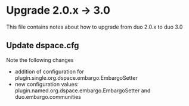 # Upgrade 2.0.x -> 3.0

This file contains notes about how to upgrade from duo 2.0.x to duo 3.0

## Update dspace.cfg

Note the following changes

* addition of configuration for plugin.single.org.dspace.embargo.EmbargoSetter
* new configuration values: plugin.named.org.dspace.embargo.EmbargoSetter and duo.embargo.communities